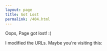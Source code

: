 ```yaml
---
layout: page
title: Got Lost
permalink: /404.html
---
```


Oops, Page got lost! :(

I modified the URLs. Maybe you're visiting this:

<script>

    {
        const ___Pathname = location.pathname.replace(/(tech\/|journal\/)+/g, '');
        document.write(`
        <ul>
            <li><a href="/tech${___Pathname}">this</a></li>
            <li><a href="/journal${___Pathname}">or this</a></li>
        </ul>
        `)
    }

</script>
